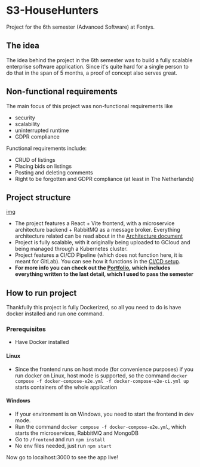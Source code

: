 # S3-HouseHunters

Project for the 6th semester (Advanced Software) at Fontys.

## The idea

The idea behind the project in the 6th semester was to build a fully scalable enterprise software application. Since it's quite hard for a single person to do that in the span of 5 months, a proof of concept also serves great.

## Non-functional requirements
The main focus of this project was non-functional requirements like
- security
- scalability
- uninterrupted runtime
- GDPR compliance

Functional requirements include:
 - CRUD of listings
 - Placing bids on listings
 - Posting and deleting comments
 - Right to be forgotten and GDPR compliance (at least in The Netherlands)

## Project structure
[img](./Documentation/Images/C2S6.drawio.png)
- The project features a React + Vite frontend, with a microservice architecture backend + RabbitMQ as a message broker. Everything architecture related can be read about in the [Architecture document](./Documentation/Architecture%20document.pdf)
- Project is fully scalable, with it originally being uploaded to GCloud and being managed through a Kubernetes cluster.
- Project features a CI/CD Pipeline (which does not function here, it is meant for GitLab). You can see how it functions in the [CI/CD setup](./Documentation/CICD%20setup.pdf).
- **For more info you can check out the [Portfolio](./Documentation/portfolio/), which includes everything written to the last detail, which I used to pass the semester**

## How to run project
Thankfully this project is fully Dockerized, so all you need to do is have docker installed and run one command.

### Prerequisites
- Have Docker installed

#### Linux
- Since the frontend runs on host mode (for convenience purposes) if you run docker on Linux, host mode is supported, so the command `docker compose -f docker-compose-e2e.yml -f docker-compose-e2e-ci.yml up` starts containers of the whole application

#### Windows
- If your environment is on Windows, you need to start the frontend in dev mode.
- Run the command `docker compose -f docker-compose-e2e.yml`, which starts the microservices, RabbitMQ and MongoDB
- Go to `/frontend` and run `npm install`
- No env files needed, just run `npm start`

Now go to localhost:3000 to see the app live!
